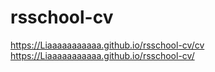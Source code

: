 
# rsschool-cv
https://Liaaaaaaaaaaa.github.io/rsschool-cv/cv
https://Liaaaaaaaaaaa.github.io/rsschool-cv/

